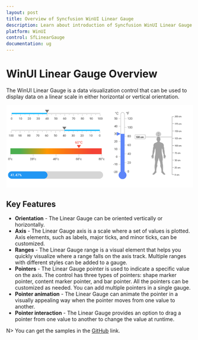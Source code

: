 ```yaml
---
layout: post
title: Overview of Syncfusion WinUI Linear Gauge
description: Learn about introduction of Syncfusion WinUI Linear Gauge (SfLinearGauge) control and its available features
platform: WinUI
control: SfLinearGauge
documentation: ug
---
```


# WinUI Linear Gauge Overview

The WinUI Linear Gauge is a data visualization control that can be used to display data on a linear scale in either horizontal or vertical orientation.

![Overview WinUI linear gauge](images/overview/gauge_overview.png)

## Key Features

* **Orientation** - The Linear Gauge can be oriented vertically or horizontally.
* **Axis** - The Linear Gauge axis is a scale where a set of values is plotted. Axis elements, such as labels, major ticks, and minor ticks, can be customized.
* **Ranges** - The Linear Gauge range is a visual element that helps you quickly visualize where a range falls on the axis track. Multiple ranges with different styles can be added to a gauge.
* **Pointers** - The Linear Gauge pointer is used to indicate a specific value on the axis. The control has three types of pointers: shape marker pointer, content marker pointer, and bar pointer. All the pointers can be customized as needed. You can add multiple pointers in a single gauge. 
* **Pointer animation** - The Linear Gauge can animate the pointer in a visually appealing way when the pointer moves from one value to another.
* **Pointer interaction** - The Linear Gauge provides an option to drag a pointer from one value to another to change the value at runtime.

N> You can get the samples in the [GitHub](https://github.com/syncfusion/winui-demos/tree/master/lineargauge) link. 